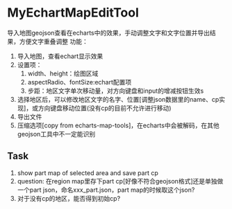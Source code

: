 # MyEchartMapEditTool
导入地图geojson查看在echarts中的效果，手动调整文字和文字位置并导出结果，方便文字重叠调整
功能：  
1. 导入地图，查看echart显示效果
2. 设置项：
    1. width、height：绘图区域
    2. aspectRadio、fontSize:echart配置项
    3. 步距：地区文字单次移动量，对方向键盘和input的增减按钮生效s
3. 选择地区后，可以修改地区文字的名字、位置[调整json数据里的name、cp实现]，或方向键盘移动位置(没有cp的目前不允许进行移动)
4. 导出文件
5. 压缩选项[copy from echarts-map-tools]，在echarts中会被解码，在其他geojson工具中不一定能识别

## Task
1. show part map of selected area and save part cp
2. question: 在region map里存下part cp[好像不符合geojson格式]还是单独做一个part json，命名xxx_part.json，part map的时候取这个json?
3. 对于没有cp的地区，能否得到初始cp?